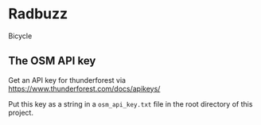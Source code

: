 # Radbuzz
Bicycle


## The OSM API key
Get an API key for thunderforest via https://www.thunderforest.com/docs/apikeys/

Put this key as a string in a `osm_api_key.txt` file in the root directory of this
project.
